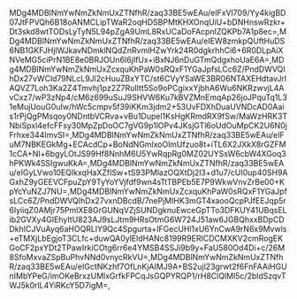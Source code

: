 MDg4MDBlNmYwNmZkNmUxZTNfhR/zaq33BE5wEAu/eIFxVl709/Yy4kigBD07JtFPVQh6B18oANMCLipTWaR2oqHDSBPMtKHXOnqUiU+bDNHnswRzkr+Dt3skd8wtTODsLyTyN5L94pZgA9UmL8RxUCaDoFAcpnIZQKPb7A1p8ec=,MDg4MDBlNmYwNmZkNmUxZTNfhR/zaq33BE5wEAu/eIEW8zmkpQUftHuDS6NB1GKFJHjlWJkavNDmklNQdZnRvmlHZwYrk24R0dgkrhhCi6+6R0DLpAiXNVeMG5ciPrN1BE8e0BRJOUn6I6jIfUx+iBxNJ6nDuGTmQdgxhoUaE6A=,MDg4MDBlNmYwNmZkNmUxZcxquKhPaW0sRQxF1YGaJpfsLCc6Z/PndDWVQIhDx27vWCld79NLcL9Jl2cHuuZBxYTC/st6CVyYSaWE3BR06NTAXEHdtavJrlAQVZ7Loh3Ka2Z4Tmvhj1pz2Z7RuIltt5So9oPCgixxYjbhA6Wu6NKRzwvjL4AvCxz7/wP3zNp4/cM6z699uSuJ9SHVW6Ku7kBVZMnEmqAp26joJPquTq1L31eMujUouG0uIw/hWc5cmpv5f39iKKm3jdm2+53UvFDXhDuaUVNDcAD0Aais1rPjQgPMsqoy0NDntbVCRva+vBu1Dupel1KsHgKRmdRX9fSw/MaWzHRK3TNbiSpxl4efcFFsy30MpZpDoOC7gVG9p1lOPv4JKsjGTl6oUdOuMpCK2U6N0jFrhxe344ImvSI=,MDg4MDBlNmYwNmZkNmUxZTNfhR/zaq33BE5wEAu/eIFuM7NBKEGkMg+ECAcdCp+BoNdNGmlxoOlmUfzuo8t+iTL6X2JXkX8rGZFM1cCA+Nl+6bgyLOtJS99Hf8NnhM6U5YwRqpRg0MZ02UYSsW6cbW4XGoq3hPKWk4SSIgwuKkA=,MDg4MDBlNmYwNmZkNmUxZTNfhR/zaq33BE5wEAu/eIGyLVwo10EQIkxqHaXZfISw+tS93PMlazOQXtDj2l3+d1u7/cUI0up40SH9AGxhZ9yGEEVCFpuZpY9TyYoYVjfdf9wn4sTtTBPEb5E7P9WkwVnvZrBe00+KpYcYuNZJ7NU=,MDg4MDBlNmYwNmZkNmUxZcxquKhPaW0sRQxF1YGaJpfsLCc6Z/PndDWVQIhDx27vxnDBcdB/7nePjMlHK3mGT4xaooQcpPJfEEJqp5r6lyiiqZ0AMjr75PmlXE8GrGUNqVZjSUNDgknuEwceGpTTo3DFKUY41UBqsELib2GVXy4GIEhyItU823AJ9sLJtm9HRsOtmG6W724J51aw6JGBQhxxBDpCDDkhlCJVuAyq6aHOQRLlY9Qc4Spgurta+IFGecUHl1xU6YnCwA9rN6x9Mvwls+eTMXjLbEgjoT3CLfc+duwQA0ylEldHANc8199R9ERICDCMXKV2cmRogEKGoCF2pxYDt2TPawIrkiCOtg6rr6e4YMSB4SSJi9b9y+FaU580Od4Di+c/26M8SfoMxvaZSpBuPhvNNd0vnycRkVU=,MDg4MDBlNmYwNmZkNmUxZTNfhR/zaq33BE5wEAu/eIGctNKzhf7OfLnKjAIMJ9A+BS2ujl23grwt2f6FnFAAiHGUnIMbYPeG/imOKeBrxzUMlxGrfkFPCqJsGQPYRQP1/rH8ClQlMl5c/2bldSzqvTWJ5k0rlL4YiRKcY5D7igM=,

